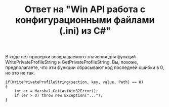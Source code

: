 ﻿---
title: "Ответ на \"Win API работа с конфигурационными файлами (.ini) из C#\""
se.owner.user_id: 240512
se.owner.display_name: "MSDN.WhiteKnight"
se.owner.link: "https://ru.stackoverflow.com/users/240512/msdn-whiteknight"
se.answer_id: 980764
se.question_id: 980594
se.post_type: answer
se.is_accepted: False
---
<p>В коде нет проверки возвращаемого значения для функций WritePrivateProfileString и GetPrivateProfileString. Вы, похоже, предполагаете, что эти функции сбрасывают код последней ошибки в 0, но это не так. </p>

<pre><code>if(WritePrivateProfileString(section, key, value, Path) == 0)
{
    int er = Marshal.GetLastWin32Error();
    if (er &gt; 0) throw new Exception("...");
}
</code></pre>
